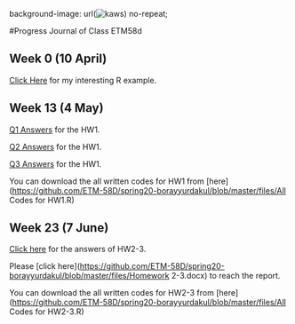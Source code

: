 background-image: url(![kaws](https://user-images.githubusercontent.com/61945929/83979735-411e4200-a919-11ea-938d-97e49d77df93.jpg)) no-repeat;

#Progress Journal of Class ETM58d

## Week 0 (10 April)

[Click Here](files/interesting_example.html) for my interesting R example.

## Week 13 (4 May)

[Q1 Answers](files/hw1q1.html) for the HW1.

[Q2 Answers](files/hw1q2.html) for the HW1.

[Q3 Answers](files/hw1q3.html) for the HW1.

You can download the all written codes for HW1 from [here](https://github.com/ETM-58D/spring20-borayyurdakul/blob/master/files/All Codes for HW1.R)

## Week 23 (7 June)

[Click here](files/hw2-3.html) for the answers of HW2-3.

Please [click here](https://github.com/ETM-58D/spring20-borayyurdakul/blob/master/files/Homework 2-3.docx) to reach the report.

You can download the all written codes for HW2-3 from [here](https://github.com/ETM-58D/spring20-borayyurdakul/blob/master/files/All Codes for HW2-3.R)